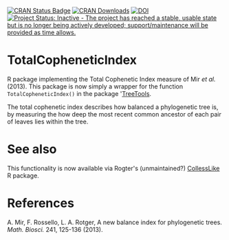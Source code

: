 [![CRAN Status Badge](http://www.r-pkg.org/badges/version/TotalCopheneticIndex)](https://cran.r-project.org/package=TotalCopheneticIndex)
[![CRAN Downloads](http://cranlogs.r-pkg.org/badges/TotalCopheneticIndex)](https://cran.r-project.org/package=TotalCopheneticIndex)
[![DOI](https://zenodo.org/badge/54549731.svg)](https://zenodo.org/badge/latestdoi/54549731)
[![Project Status: Inactive - The project has reached a stable, usable state but is no longer being actively developed; support/maintenance will be provided as time allows.](http://www.repostatus.org/badges/latest/inactive.svg)](http://www.repostatus.org/#inactive)

# TotalCopheneticIndex
R package implementing the Total Cophenetic Index measure of Mir _et al._ (2013).
This package is now simply a wrapper for the function `TotalCopheneticIndex()`
in the package '[TreeTools](https://ms609.github.io/TreeTools/).

The total cophenetic index describes how balanced a phylogenetic tree is,
by measuring the how deep the most recent common ancestor of each pair of leaves
lies within the tree.

# See also

This functionality is now available via Rogter's (unmaintained?) [CollessLike](https://github.com/LuciaRotger/CollessLike) R package.

# References

A. Mir, F. Rossello, L. A. Rotger, A new balance index for phylogenetic trees.
  _Math. Biosci._ 241, 125-136 (2013).
